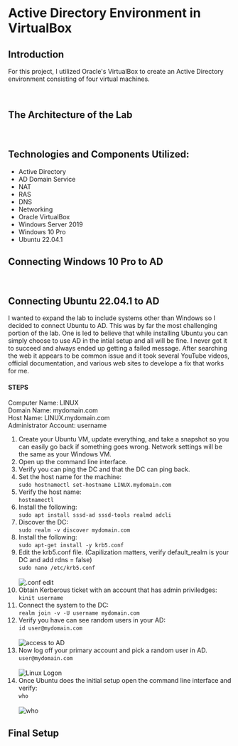 # Active Directory Environment in VirtualBox

## Introduction

For this project, I utilized Oracle's VirtualBox to create an Active Directory environment consisting of four virtual machines.  

<br />

## The Architecture of the Lab


<br />

## Technologies and Components Utilized:

- Active Directory
- AD Domain Service
- NAT
- RAS
- DNS
- Networking
- Oracle VirtualBox
- Windows Server 2019
- Windows 10 Pro
- Ubuntu 22.04.1

## Connecting Windows 10 Pro to AD

<br />

## Connecting Ubuntu 22.04.1 to AD

I wanted to expand the lab to include systems other than Windows so I decided to connect Ubuntu to AD. This was by far the most challenging portion of the lab. One is led to believe that while installing Ubuntu you can simply choose to use AD in the intial setup and all will be fine. I never got it to succeed and always ended up getting a failed message. After searching the web it appears to be common issue and it took several YouTube videos, official documentation, and various web sites to develope a fix that works for me. 

#### STEPS

Computer Name: LINUX <br>
Domain Name: mydomain.com <br>
Host Name: LINUX.mydomain.com <br>
Administrator Account: username

  1. Create your Ubuntu VM, update everything, and take a snapshot so you can easily go back if something goes wrong. Network settings will be the same as your  Windows VM.
  3. Open up the command line interface.
  5. Verify you can ping the DC and that the DC can ping back.
  6. Set the host name for the machine: <br> ```sudo hostnamectl set-hostname LINUX.mydomain.com```
  7. Verify the host name: <br> ```hostnamectl```
  8. Install the following: <br> ```sudo apt install sssd-ad sssd-tools realmd adcli```
  9. Discover the DC: <br> ```sudo realm -v discover mydomain.com```
  10. Install the following: <br> ```sudo apt-get install -y krb5.conf```
  11. Edit the krb5.conf file. (Capilization matters, verify default_realm is your DC and add rdns = false) <br> ```sudo nano /etc/krb5.conf``` <br> <br>
![.conf edit](https://i.imgur.com/uTKdqMWl.png)
  11. Obtain Kerberous ticket with an account that has admin priviledges: <br> ```kinit username```
  12. Connect the system to the DC: <br> ```realm join -v -U username mydomain.com```
  14. Verify you have can see random users in your AD: <br> ```id user@mydomain.com``` <br> <br> ![access to AD](https://i.imgur.com/vrfmAnDl.png)
  15. Now log off your primary account and pick a random user in AD. <br> ```user@mydomain.com``` <br> <br> ![Linux Logon](https://i.imgur.com/TAy4kSNl.png)
  16. Once Ubuntu does the initial setup open the command line interface and verify: <br> ```who``` <br> <br> ![who](https://i.imgur.com/s2djFZ3l.png)



## Final Setup




